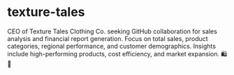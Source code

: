# texture-tales
CEO of Texture Tales Clothing Co. seeking GitHub collaboration for sales analysis and financial report generation. Focus on total sales, product categories, regional performance, and customer demographics. Insights include high-performing products, cost efficiency, and market expansion. 🛍️💼
